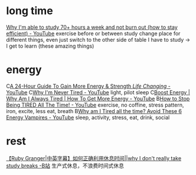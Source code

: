 # long time
[Why I'm able to study 70+ hours a week and not burn out (how to stay efficient) - YouTube](https://www.youtube.com/watch?v=FARXrLsBNJY)
	exercise before or between study
	change place for different things, even just switch to the other side of table
	I have to study →  I get to learn (these amazing things)

# energy
C[A 24-Hour Guide To Gain More Energy & Strength *Life Changing* - YouTube](https://www.youtube.com/watch?v=vVjs8LL-dBY)
C[Why I'm Never Tired - YouTube](https://www.youtube.com/watch?v=7m0p8EFy3Pw)
	light, pilot sleep
C[Boost Energy | Why Am I Always Tired | How To Get More Energy - YouTube](https://www.youtube.com/watch?v=V8l56Im-xMs)
B[How to Stop Being TIRED All The Time! - YouTube](https://www.youtube.com/watch?v=5YDHYy3snBE)
	exercise, no coffine, stress pattern, iron, excite, less eat, breath
B[Why am I Tired all the time? Avoid These 6 Energy Vampires - YouTube](https://www.youtube.com/watch?v=uAvs_0Nctek)
	sleep, activity, stress, eat, drink, social
# rest
[【Ruby Granger|中英字幕】如何正确利用休息时间||why I don't really take study breaks -B站](https://www.bilibili.com/video/BV1n7411v7vG)
	生产式休息，不浪费时间式休息
